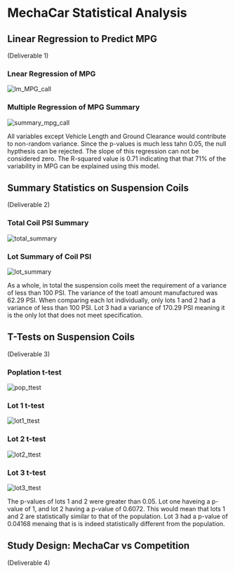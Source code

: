 # MechaCar Statistical Analysis


## Linear Regression to Predict MPG
(Deliverable 1)

### Lnear Regression of MPG
![lm_MPG_call](https://user-images.githubusercontent.com/102814578/182034809-c2a91c7e-b25c-465c-a83d-3d1f87b45514.png)


### Multiple Regression of MPG Summary
![summary_mpg_call](https://user-images.githubusercontent.com/102814578/182034949-b062d315-4681-4139-8c5a-aac9ba4270ef.png)

All variables except Vehicle Length and Ground Clearance would contribute to non-random variance. Since the p-values is much less tahn 0.05, the null hypthesis can be rejected. The slope of this regression can not be considered zero. The R-squared value is 0.71 indicating that that 71% of the variability in MPG can be explained using this model. 

## Summary Statistics on Suspension Coils
(Deliverable 2)

### Total Coil PSI Summary
![total_summary](https://user-images.githubusercontent.com/102814578/182051504-6ebcb49d-063c-41e3-ba25-095e9aefc00d.png)

### Lot Summary of Coil PSI
![lot_summary](https://user-images.githubusercontent.com/102814578/182034896-cae94085-4ae1-4d7d-9039-cdb156bc8201.png)

As a whole, in total the suspension coils meet the requirement of a variance of less than 100 PSI. The variance of the toatl amount manufactured was 62.29 PSI. When comparing each lot individually, only lots 1 and 2 had a variance of less than 100 PSI. Lot 3 had a variance of 170.29 PSI meaning it is the only lot that does not meet specification.

## T-Tests on Suspension Coils
(Deliverable 3)

### Poplation t-test
![pop_ttest](https://user-images.githubusercontent.com/102814578/182034747-4331e79a-50cd-4f0e-868d-56813a12e928.png)


### Lot 1 t-test
![lot1_ttest](https://user-images.githubusercontent.com/102814578/182034757-5705307b-d854-452f-b104-966c6df1ba8e.png)


### Lot 2 t-test
![lot2_ttest](https://user-images.githubusercontent.com/102814578/182051691-a2164d09-3d9a-45df-b169-0ea6a4c9d8b8.png)

### Lot 3 t-test
![lot3_ttest](https://user-images.githubusercontent.com/102814578/182034781-c709e569-4d81-4f2e-99ea-6f7f928f04f9.png)

The p-values of lots 1 and 2 were greater than 0.05. Lot one haveing a p-value of 1, and lot 2 having a p-value of 0.6072. This would mean that lots 1 and 2 are statistically similar to that of the population. Lot 3 had a p-value of 0.04168 menaing that is is indeed statistically different from the population.

## Study Design: MechaCar vs Competition
(Deliverable 4)
